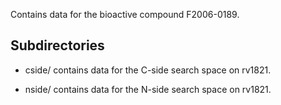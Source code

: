 Contains data for the bioactive compound F2006-0189.

## Subdirectories

- cside/ contains data for the C-side search space on rv1821.

- nside/ contains data for the N-side search space on rv1821.

